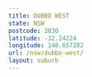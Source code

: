 ```yaml
---
title: DUBBO WEST
state: NSW
postcode: 2830
latitude: -32.24224
longitude: 148.657282
url: /nsw/dubbo-west/
layout: suburb
---
```

